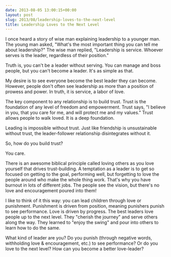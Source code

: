 ```yaml
---
date: 2013-08-05 13:00:15+00:00
layout: post
slug: 2013/08/leadership-loves-to-the-next-level
title: Leadership Loves to the Next Level
---
```


I once heard a story of wise man explaining leadership to a younger man. The young man asked, "What's the most important thing you can tell me about leadership?"
The wise man replied, "Leadership is service. Whoever serves is the leader, regardless of their position."




Truth is, you can't be a leader without serving. You can manage and boss people, but you can't become a leader. It's as simple as that.




My desire is to see everyone become the best leader they can become. However, people don't often see leadership as more than a position of prowess and power. In truth, it is service, a labor of love.




The key component to any relationship is to build trust. Trust is the foundation of any level of freedom and empowerment. Trust says, "I believe in you, that you care for me, and will protect me and my values." Trust allows people to walk loved. It is a deep foundation.




Leading is impossible without trust. Just like friendship is unsustainable without trust, the leader-follower relationship disintegrates without it.




So, how do you build trust?




You care.




There is an awesome biblical principle called loving others as you love yourself that drives trust-building. A temptation as a leader is to get so focused on getting to the goal, performing well, but forgetting to love the people around who make the whole thing work. That's why you have burnout in lots of different jobs. The people see the vision, but there's no love and encouragement poured into them!




I like to think of it this way: you can lead children through love or punishment. Punishment is driven from position, meaning punishers punish to see performance. Love is driven by progress. The best leaders love people up to the next level. They "cherish the journey" and serve others along the way. They learned to "enjoy the swing" and pour into others to learn how to do the same.




What kind of leader are you? Do you punish (through negative words, withholding love & encouragement, etc.) to see performance? Or do you love to the next level? How can you become a better love-leader?
